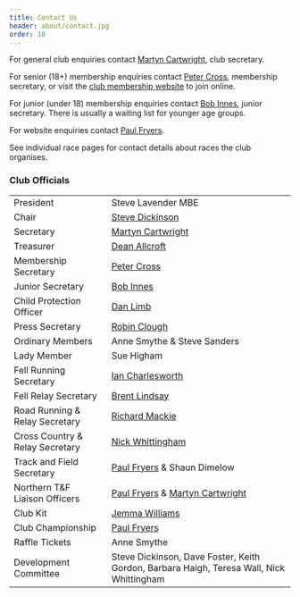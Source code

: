 ```yaml
---
title: Contact Us
header: about/contact.jpg
order: 10
---
```


For general club enquiries contact [Martyn Cartwright](mailto:martynandpauline@gmail.com), club secretary.

For senior (18+) membership enquiries contact [Peter Cross](mailto:peter.cross@bhp.co.uk), membership secretary, or visit the [club membership website](https://membermojo.co.uk/pfrac) to join online.

For junior (under 18) membership enquiries contact [Bob Innes](mailto:janeandbob239@btinternet.com), junior secretary. There is usually a waiting list for younger age groups.

For website enquiries contact [Paul Fryers](mailto:paul.fryers@gmail.com).

See individual race pages for contact details about races the club organises.

### Club Officials

|                                 |                                                                                                      |
| ------------------------------- | ---------------------------------------------------------------------------------------------------- |
| President                       | Steve Lavender MBE                                                                                   |
| Chair                           | [Steve Dickinson](mailto:steve@osi.uk.com)                                                           | 
| Secretary                       | [Martyn Cartwright](mailto:martynandpauline@gmail.com)                                               |
| Treasurer                       | [Dean Allcroft](deanallcroft@googlemail.com)                                                         |
| Membership Secretary            | [Peter Cross](mailto:peter.cross@bhp.co.uk)                                                          |
| Junior Secretary                | [Bob Innes](mailto:janeandbob239@btinternet.com)                                                     |
| Child Protection Officer        | [Dan Limb](mailto:udan2k@hotmail.com)                                                                |
| Press Secretary                 | [Robin Clough](mailto:robin.clough@dataconsulting.co.uk)                                             |
| Ordinary Members                | Anne Smythe & Steve Sanders                                                                          |
| Lady Member                     | Sue Higham                                                                                           |
| Fell Running Secretary          | [Ian Charlesworth](mailto:ircy63@gmail.com)                                                          |
| Fell Relay Secretary            | [Brent Lindsay](mailto:brent.lindsay@btinternet.com)                                                 |
| Road Running & Relay Secretary  | [Richard Mackie](mailto:macklandr@aol.com)                                                           |
| Cross Country & Relay Secretary | [Nick Whittingham](mailto:nick.whittingham@btinternet.com)                                           |
| Track and Field Secretary       | [Paul Fryers](mailto:paul.fryers@gmail.com) & Shaun Dimelow       |
| Northern T&F Liaison Officers   | [Paul Fryers](mailto:paul.fryers@gmail.com) & [Martyn Cartwright](mailto:martynandpauline@gmail.com) |
| Club Kit                        | [Jemma Williams](mailto:jemstone1981@hotmail.com)                                                    |
| Club Championship               | [Paul Fryers](mailto:paul.fryers@gmail.com)                                                          |
| Raffle Tickets                  | Anne Smythe                                                                                          |
| Development Committee           | Steve Dickinson, Dave Foster, Keith Gordon, Barbara Haigh, Teresa Wall, Nick Whittingham             |
